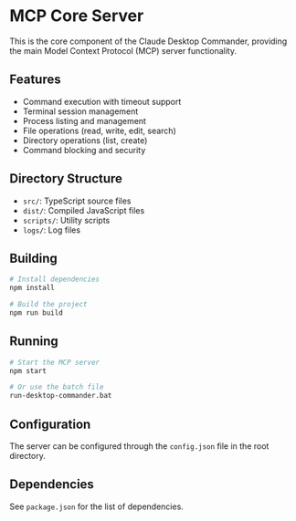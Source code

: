 # MCP Core Server

This is the core component of the Claude Desktop Commander, providing the main Model Context Protocol (MCP) server functionality.

## Features

- Command execution with timeout support
- Terminal session management
- Process listing and management
- File operations (read, write, edit, search)
- Directory operations (list, create)
- Command blocking and security

## Directory Structure

- `src/`: TypeScript source files
- `dist/`: Compiled JavaScript files
- `scripts/`: Utility scripts
- `logs/`: Log files

## Building

```bash
# Install dependencies
npm install

# Build the project
npm run build
```

## Running

```bash
# Start the MCP server
npm start

# Or use the batch file
run-desktop-commander.bat
```

## Configuration

The server can be configured through the `config.json` file in the root directory.

## Dependencies

See `package.json` for the list of dependencies.
